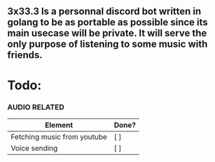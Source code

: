 ## 3x33.3 Is a personnal discord bot written in golang to be as portable as possible since its main usecase will be private. It will serve the only purpose of listening to some music with friends.

# Todo:

### AUDIO RELATED

Element | Done?
------- | -----
Fetching music from youtube | [ ]
Voice sending | [ ]